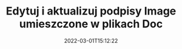 ---
############################# Static ############################
layout: "auto-gen-signature"
date: 2022-03-01T15:12:22
draft: false
operation: Update
signaturetype: Image
fileformat: Doc
productName: Java
lang: pl
productCode: java
otherformats: pdf doc docx docm dot dotm dotx odt ott rtf xls xlsx xlsm xlsb csv ods ots xltx xltm ppt pptx pps ppsx odp otp potx potm pptm ppsm
breadcrumb: Put Image signature on Doc for Java

############################# Head ############################
head_title: "Zaktualizuj podpisy Image umieszczone w plikach Doc za pomocą Java"
head_description: "Użyj prostego i łatwego do zrozumienia kodu Java do aktualizacji podpisów Image w podpisanych dokumentach Doc."

############################# Header ############################
title: "Edytuj i aktualizuj podpisy Image umieszczone w plikach Doc"
description: "Interfejs API dla Java zapewnia funkcjonalność aktualizacji podpisów Image w dokumentach Doc. Zaktualizuj podpisy elektroniczne w swoich dokumentach Doc za pomocą kilku linijek kodu Java szybko i łatwo."
bg_image: "https://cms.admin.containerize.com/templates/aspose/App_Themes/V3/images/bg/header1.png"
bg_overlay: false
button:
    enable: true

############################# SubMenu ############################
submenu:
    enable: true

    left:
        img_alt: "GroupDocs.Signature for Java"
        image: "https://cms.admin.containerize.com/templates/groupdocs/images/product-logos/90x90-noborder/groupdocs-signature-java.png"
        product: "GroupDocs.Signature"
        platform: "Java"



############################# About ############################
about:
    enable: true
    title: "Dowiedz się więcej o funkcjach interfejsu API GroupDocs.Signature for Java"
    content: |
        Funkcjonalność interfejsu API [GroupDocs.Signature for Java](https://products.groupdocs.com/signature/java/) obejmuje szeroki wybór środków do przetwarzania na żądanie formatów dokumentów przy użyciu podpisów elektronicznych. Obsługiwane jest szerokie spektrum podpisów elektronicznych, takich jak teksty, obrazy, certyfikaty cyfrowe, kody kreskowe, kody QR, pieczątki czy metadane. Klienci mogą dodawać, usuwać, edytować, sprawdzać lub wyszukiwać podpisy cyfrowe w plikach PDF, dokumentach MS Word, skoroszytach MS Excel, prezentacjach MS PowerPoint, plikach Adobe Photoshop i różnych formatach graficznych. Dostępnych jest wiele przydatnych funkcji i ustawień.
    

############################# Steps ############################
steps:
    enable: true
    title_left: "Jak zmienić podpisy Image w dokumencie Doc?"
    content_left: |
        [GroupDocs.Signature for Java](https://products.groupdocs.com/signature/java/) zawiera przydatne funkcje, takie jak aktualizacja podpisów Image umieszczonych w dokumentach Doc. Umożliwia zmianę funkcji podpisów bez dodatkowego kodu.
        
        * Na początek utwórz obiekt Signature przekazujący jako ścieżkę parametru konstruktora do dokumentu, który ma zostać zaktualizowany.
        * Następnie utwórz instancję odpowiedniego konkretnego obiektu podpisu i ustaw jego identyfikator oraz właściwości, które należy zmienić.
        * Na koniec wywołaj metodę Update Signature, przekazując konkretny obiekt podpisu.
        * Przeprowadź aktualizację wyników do Twojego powiadomienia.

    title_right: "wymagania systemowe"
    content_right: |
        GroupDocs.Signature for Java są obsługiwane na wszystkich głównych platformach i systemach operacyjnych. Przed wykonaniem poniższego kodu upewnij się, że masz zainstalowane w systemie następujące wymagania wstępne.

        * Systemy operacyjne: Microsoft Windows, Linux, MacOS
        * Środowiska programistyczne: NetBeans, Intellij IDEA, Eclipse, etc.
        * Java runtime: J2SE 6.0 and above
        * Pobierz najnowszą wersję GroupDocs.Signature for Java z [Maven](https://repository.groupdocs.com/webapp/#/artifacts/browse/tree/General/repo/com/groupdocs/groupdocs-signature)
         
    code: |
        ```java    
                
        // Set up input Doc file
        String filePath = "input.doc";
        // Set up output file
        String outputFilePath = "output.doc";

        // Instantiate Signature for input file
        Signature signature = new Signature(filePath);

        // Id of signature which is supposed to be updated
        // such Id might be got as a result of search operation
        String id = "ff988ab1-7403-4c8d-8db7-f2a56b9f8530";

        // provide signature features to update
        // set up particular signature id
        ImageSignature signatureToUpdate = new ImageSignature(id);

        // specify signature width
        signatureToUpdate.setWidth(170);
        // specify signature height
        signatureToUpdate.setHeight(250);
        // set left position
        signatureToUpdate.setLeft(10);
        // set top position
        signatureToUpdate.setTop(10);

        // update signature
        Boolean updateResult = signature.update(outputFilePath, signatureToUpdate);

        // process updation result
        if (updateResult)
        {
                System.out.println("Signature was updated successfully!");
        }
        ```

############################# Demos ############################
demos:
    enable: true
    title: "Aktualizacja podpisów Image na stronach dokumentu - Demo na żywo"
    content: |
       Edytuj różne podpisy elektroniczne dokumentu Doc już teraz, odwiedzając witrynę [GroupDocs.Signature App](https://products.groupdocs.app/signature/family).          

############################# More Formats ############################
more_formats:
    enable: true
    title: "Zaktualizuj różne podpisy Image przez Java"
    content: |
        "Edycja podpisów cyfrowych, które są umieszczane w różnych formatach dokumentów. Zaktualizuj dane podpisów bez dodatkowego kodu."
    format: 
       
       
back_to_top:
    enable: true
---